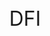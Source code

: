 <!DOCTYPE html>
<html lang="en">
<head>
    <meta charset="UTF-8">
    <meta name="viewport" content="width=device-width, initial-scale=1.0">
    <title>DFI</title>
    <style>
        body { display: flex; justify-content: center; align-items: center; height: 100vh; margin: 0; font-size: 2em; }
    </style>
</head>
<body>
    <div>DFI</div>
</body>
</html>